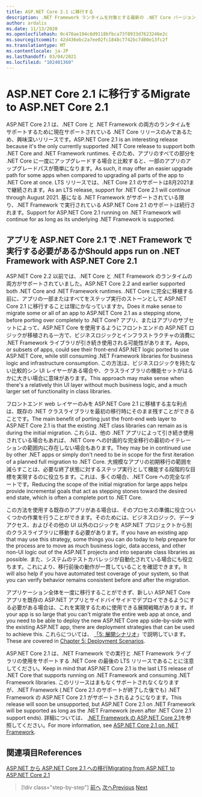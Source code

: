 ```yaml
---
title: ASP.NET Core 2.1 に移行する
description: .NET Framework ランタイムを対象とする最新の .NET Core バージョンとして、.NET Core 2.1 への移行は、一部のアプリ移行計画の中間手順として意味がありますか。
author: ardalis
ms.date: 11/13/2020
ms.openlocfilehash: 0c478ae194c6d9118bfbca73f8933d7623246e2c
ms.sourcegitcommit: 42d436ebc2a7ee02fc1848c7742bc7d80e13fc2f
ms.translationtype: MT
ms.contentlocale: ja-JP
ms.lasthandoff: 03/04/2021
ms.locfileid: "102401360"
---
```

# <a name="migrate-to-aspnet-core-21"></a><span data-ttu-id="c957e-103">ASP.NET Core 2.1 に移行する</span><span class="sxs-lookup"><span data-stu-id="c957e-103">Migrate to ASP.NET Core 2.1</span></span>

<span data-ttu-id="c957e-104">ASP.NET Core 2.1 は、.NET Core と .NET Framework の両方のランタイムをサポートするために現在サポートされている .NET Core リリースのみであるため、興味深いリリースです。</span><span class="sxs-lookup"><span data-stu-id="c957e-104">ASP.NET Core 2.1 is an interesting release because it's the only currently supported .NET Core release to support both .NET Core and .NET Framework runtimes.</span></span> <span data-ttu-id="c957e-105">そのため、アプリのすべての部分を .NET Core に一度にアップグレードする場合と比較すると、一部のアプリのアップグレードパスが簡単になります。</span><span class="sxs-lookup"><span data-stu-id="c957e-105">As such, it may offer an easier upgrade path for some apps when compared to upgrading all parts of the app to .NET Core at once.</span></span> <span data-ttu-id="c957e-106">LTS リリースでは、.NET Core 2.1 のサポートは8月2021まで継続されます。</span><span class="sxs-lookup"><span data-stu-id="c957e-106">As an LTS release, support for .NET Core 2.1 will continue through August 2021.</span></span> <span data-ttu-id="c957e-107">基になる .NET Framework がサポートされている限り、.NET Framework で実行されている ASP.NET Core 2.1 のサポートは続行されます。</span><span class="sxs-lookup"><span data-stu-id="c957e-107">Support for ASP.NET Core 2.1 running on .NET Framework will continue for as long as its underlying .NET Framework is supported.</span></span>

## <a name="should-apps-run-on-net-framework-with-aspnet-core-21"></a><span data-ttu-id="c957e-108">アプリを ASP.NET Core 2.1 で .NET Framework で実行する必要があるか</span><span class="sxs-lookup"><span data-stu-id="c957e-108">Should apps run on .NET Framework with ASP.NET Core 2.1</span></span>

<span data-ttu-id="c957e-109">ASP.NET Core 2.2 以前では、.NET Core と .NET Framework のランタイムの両方がサポートされていました。</span><span class="sxs-lookup"><span data-stu-id="c957e-109">ASP.NET Core 2.2 and earlier supported both .NET Core and .NET Framework runtimes.</span></span> <span data-ttu-id="c957e-110">.NET Core に完全に移植する前に、アプリの一部またはすべてをステップ実行のストーンとして ASP.NET Core 2.1 に移行することは理にかなっていますか。</span><span class="sxs-lookup"><span data-stu-id="c957e-110">Does it make sense to migrate some or all of an app to ASP.NET Core 2.1 as a stepping stone, before porting over completely to .NET Core?</span></span> <span data-ttu-id="c957e-111">アプリ、またはアプリのサブセットによって、ASP.NET Core を使用するようにフロントエンドの ASP.NET ロジックが移植される一方で、ビジネスロジックとインフラストラクチャの消費に .NET Framework ライブラリが引き続き使用される可能性があります。</span><span class="sxs-lookup"><span data-stu-id="c957e-111">Apps, or subsets of apps, could see their front-end ASP.NET logic ported to use ASP.NET Core, while still consuming .NET Framework libraries for business logic and infrastructure consumption.</span></span> <span data-ttu-id="c957e-112">この方法は、ビジネスロジックを持たない比較的シン UI レイヤーがある場合や、クラスライブラリの機能セットがはるかに大きい場合に意味があります。</span><span class="sxs-lookup"><span data-stu-id="c957e-112">This approach may make sense when there's a relatively thin UI layer without much business logic, and a much larger set of functionality in class libraries.</span></span>

<span data-ttu-id="c957e-113">フロントエンド web レイヤーのみを ASP.NET Core 2.1 に移植する主な利点は、既存の .NET クラスライブラリを最初の移行時にそのまま残すことができることです。</span><span class="sxs-lookup"><span data-stu-id="c957e-113">The main benefit of porting just the front-end web layer to ASP.NET Core 2.1 is that the existing .NET class libraries can remain as is during the initial migration.</span></span> <span data-ttu-id="c957e-114">これらは、他の .NET アプリによって引き続き使用されている場合もあれば、.NET Core への計画的な完全移行の最初のイテレーションの範囲内に存在しない場合もあります。</span><span class="sxs-lookup"><span data-stu-id="c957e-114">They may be in continued use by other .NET apps or simply don't need to be in scope for the first iteration of a planned full migration to .NET Core.</span></span> <span data-ttu-id="c957e-115">大規模なアプリの初期移行の範囲を減らすことは、必要な終了状態に対するステップ実行として機能する段階的な目標を実現するのに役立ちます。これは、多くの場合、.NET Core への完全なポートです。</span><span class="sxs-lookup"><span data-stu-id="c957e-115">Reducing the scope of the initial migration for large apps helps provide incremental goals that act as stepping stones toward the desired end state, which is often a complete port to .NET Core.</span></span>

<span data-ttu-id="c957e-116">この方法を使用する既存のアプリがある場合は、そのプロセスの準備に役立ついくつかの作業を行うことができます。そのためには、ビジネスロジック、データアクセス、およびその他の UI 以外のロジックを ASP.NET プロジェクトから別のクラスライブラリに移動する必要があります。</span><span class="sxs-lookup"><span data-stu-id="c957e-116">If you have an existing app that may use this strategy, some things you can do today to help prepare for the process are to move as much business logic, data access, and other non-UI logic out of the ASP.NET projects and into separate class libraries as possible.</span></span> <span data-ttu-id="c957e-117">また、システムのテストカバレッジが自動化されている場合にも役立ちます。これにより、移行前後の動作が一貫していることを確認できます。</span><span class="sxs-lookup"><span data-stu-id="c957e-117">It will also help if you have automated test coverage of your system, so that you can verify behavior remains consistent before and after the migration.</span></span>

<span data-ttu-id="c957e-118">アプリケーション全体を一度に移行することができず、新しい ASP.NET Core アプリを既存の ASP.NET アプリとサイドバイサイドでデプロイできるようにする必要がある場合は、これを実現するために使用できる展開戦略があります。</span><span class="sxs-lookup"><span data-stu-id="c957e-118">If your app is so large that you can't migrate the entire web app at once, and you need to be able to deploy the new ASP.NET Core app side-by-side with the existing ASP.NET app, there are deployment strategies that can be used to achieve this.</span></span> <span data-ttu-id="c957e-119">これらについては、 [「5: 展開シナリオ](deployment-scenarios.md)」で説明しています。</span><span class="sxs-lookup"><span data-stu-id="c957e-119">These are covered in [Chapter 5: Deployment Scenarios](deployment-scenarios.md).</span></span>

<span data-ttu-id="c957e-120">ASP.NET Core 2.1 は、.NET Framework での実行と .NET Framework ライブラリの使用をサポートする .NET Core の最後の LTS リリースであることに注意してください。</span><span class="sxs-lookup"><span data-stu-id="c957e-120">Keep in mind that ASP.NET Core 2.1 is the last LTS release of .NET Core that supports running on .NET Framework and consuming .NET Framework libraries.</span></span> <span data-ttu-id="c957e-121">このリリースはまもなくサポートされなくなりますが、.NET Framework (.NET Core 2.1 のサポートが終了した後でも) .NET Framework の ASP.NET Core 2.1 がサポートされるようになります。</span><span class="sxs-lookup"><span data-stu-id="c957e-121">This release will soon be unsupported, but ASP.NET Core 2.1 on .NET Framework will be supported as long as the .NET Framework (even after .NET Core 2.1 support ends).</span></span> <span data-ttu-id="c957e-122">詳細については、 [.NET Framework の ASP.NET Core 2.1](https://dotnet.microsoft.com/platform/support/policy/dotnet-core)を参照してください。</span><span class="sxs-lookup"><span data-stu-id="c957e-122">For more information, see [ASP.NET Core 2.1 on .NET Framework](https://dotnet.microsoft.com/platform/support/policy/dotnet-core).</span></span>

## <a name="references"></a><span data-ttu-id="c957e-123">関連項目</span><span class="sxs-lookup"><span data-stu-id="c957e-123">References</span></span>

[<span data-ttu-id="c957e-124">ASP.NET から ASP.NET Core 2.1 への移行</span><span class="sxs-lookup"><span data-stu-id="c957e-124">Migrating from ASP.NET to ASP.NET Core 2.1</span></span>](/aspnet/core/migration/proper-to-2x/?preserve-view=true&view=aspnetcore-2.1)

>[!div class="step-by-step"]
><span data-ttu-id="c957e-125">[前へ](migration-considerations.md)
>[次へ](choose-net-core-version.md)</span><span class="sxs-lookup"><span data-stu-id="c957e-125">[Previous](migration-considerations.md)
[Next](choose-net-core-version.md)</span></span>
